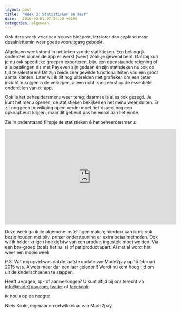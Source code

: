 ```yaml
---
layout: post
title:  "Week 3: Statistieken en meer"
date:   2016-03-01 07:54:00 +0100
categories: algemeen
---
```

Ook deze week weer een nieuwe blogpost, iets later dan gepland maar desalniettemin weer goede vooruitgang geboekt.

Afgelopen week stond in het teken van de statistieken. Een belangrijk onderdeel binnen de app en werkt (weer) zoals je gewend bent. Daarbij kun je nu ook specifieke groepen exporteren, bijv. een openstaande rekening of alle betalingen die met Payleven zijn gedaan én zijn statistieken nu ook op tijd te selecteren!! Dit zijn beide zeer gewilde functionaliteiten van een groot aantal klanten. Later wil ik dit nog uitbreiden met grafieken om een beter inzicht te krijgen in de verkopen, alleen richt ik mij eerst op de essentiële onderdelen van de app.

Ook is het beheerdersmenu weer terug; daarmee is alles ook gezegd. Je kunt het menu openen, de statistieken bekijken en het menu weer sluiten. Er zit nog geen beveiliging op en verder moet het visueel nog een opknapbeurt krijgen, maar dit gebeurt pas helemaal aan het einde.

Zie in onderstaand filmpje de statistieken & het beheerdersmenu:
<iframe width="560" height="315" src="https://www.youtube.com/embed/TxC6L3B52bY" frameborder="0" allowfullscreen></iframe>

Deze week ga ik de algemene instellingen maken; hierdoor kan ik mij ook bezig houden met bijv. printer ondersteuning en extra betaalmethoden. Ook wil ik helder krijgen hoe de btw van een product ingesteld moet worden. Via een btw-groep (zoals het nu is) of per product apart. Al met al wordt het weer een mooie week.

P.S. Wat mij opviel was dat de laatste update van Made2pay op 15 februari 2015 was. Alweer meer dan een jaar geleden!! Wordt nu echt hoog tijd om uit de kinderschoenen te stappen.


Heeft u vragen, op- of aanmerkingen? U kunt altijd bij ons terecht via [info@made2pay.com](mailto:info@made2pay.com "email"), [twitter](https://twitter.com/made2pay "@made2pay") of [facebook](https://www.facebook.com/made2pay "Made2pay").

Ik hou u op de hoogte!

Niels Koole, eigenaar en ontwikkelaar van Made2pay
